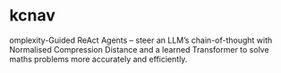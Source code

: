 # kcnav
omplexity-Guided ReAct Agents – steer an LLM’s chain-of-thought with Normalised Compression Distance and a learned Transformer to solve maths problems more accurately and efficiently.
